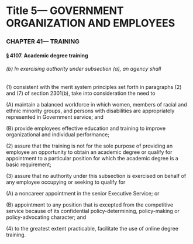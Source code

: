 
# Title 5— GOVERNMENT ORGANIZATION AND EMPLOYEES
### CHAPTER 41— TRAINING
#### § 4107. Academic degree training
###### (b) In exercising authority under subsection (a), an agency shall

(1) consistent with the merit system principles set forth in paragraphs (2) and (7) of section 2301(b), take into consideration the need to

(A) maintain a balanced workforce in which women, members of racial and ethnic minority groups, and persons with disabilities are appropriately represented in Government service; and

(B) provide employees effective education and training to improve organizational and individual performance;

(2) assure that the training is not for the sole purpose of providing an employee an opportunity to obtain an academic degree or qualify for appointment to a particular position for which the academic degree is a basic requirement;

(3) assure that no authority under this subsection is exercised on behalf of any employee occupying or seeking to qualify for

(A) a noncareer appointment in the senior Executive Service; or

(B) appointment to any position that is excepted from the competitive service because of its confidential policy-determining, policy-making or policy-advocating character; and

(4) to the greatest extent practicable, facilitate the use of online degree training.
